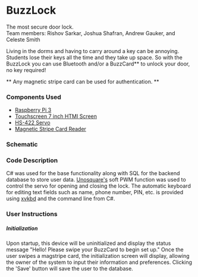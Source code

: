 # BuzzLock
The most secure door lock. <br/>
Team members: Rishov Sarkar, Joshua Shafran, Andrew Gauker, and Celeste Smith

Living in the dorms and having to carry around a key can be annoying. Students lose their keys all the time and they take up space. So with the BuzzLock you can use Bluetooth and/or a BuzzCard** to unlock your door, no key required!

** Any magnetic stripe card can be used for authentication. **

<H3> Components Used </H3>
 <ul>
  <li> <a href="https://www.raspberrypi.org/products/raspberry-pi-3-model-b/">Raspberry Pi 3</a></li>
 <li> <a href="https://www.adafruit.com/product/2407">Touchscreen 7 inch HTMI Screen</a></li>
  <li> <a href="https://www.sparkfun.com/products/11884">HS-422 Servo</a></li>
  <li><a href="https://www.amazon.com/2xhome-Magnetic-Registry-Register-Quickbook/dp/B00E85TH9I/ref=sr_1_10?crid=UIZM18I37O7M&keywords=magstripe%2Breader&qid=1584997590&sprefix=%2Caps%2C227&sr=8-10&th=1">Magnetic Stripe Card Reader</a></li>
</ul> 

<H3> Schematic </H3>

<H3> Code Description </H3>

C# was used for the base functionality along with SQL for the backend database to store user data. <a href = "https://unosquare.github.io/raspberryio/">Unosquare's</a> soft PWM function was used to control the servo for opening and closing the lock.  The automatic keyboard for editing text fields such as name, phone number, PIN, etc. is provided using <a href="http://t-sato.in.coocan.jp/xvkbd/">xvkbd</a> and the command line from C#.  

<H3> User Instructions </H3>
<H5> Initialization </H5>
Upon startup, this device will be uninitialized and display the status message "Hello! Please swipe your BuzzCard to begin set up." Once the user swipes a magstripe card, the initialization screen will display, allowing the owner of the system to input their information and preferences. Clicking the 'Save' button will save the user to the database. 

